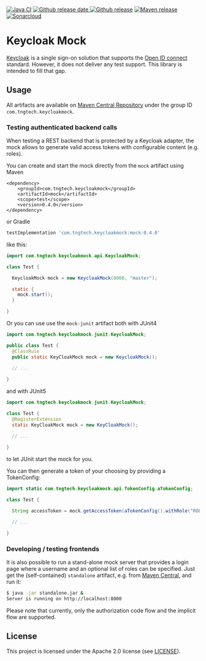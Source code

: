 [![Java CI](https://github.com/TNG/keycloak-mock/workflows/Java%20CI/badge.svg?branch=master)](https://github.com/TNG/keycloak-mock/actions?query=branch%3Amaster)
[![Github release date](https://img.shields.io/github/release-date/TNG/keycloak-mock.svg?logo=github)
 ![Github release](https://img.shields.io/github/release/TNG/keycloak-mock.svg?logo=github)](https://github.com/TNG/keycloak-mock/releases)
[![Maven release](https://img.shields.io/maven-central/v/com.tngtech.keycloakmock/mock)](https://search.maven.org/search?q=com.tngtech.keycloakmock)
[![Sonarcloud](https://img.shields.io/sonar/quality_gate/TNG_keycloak-mock?server=https%3A%2F%2Fsonarcloud.io)](https://sonarcloud.io/dashboard?id=TNG_keycloak-mock)

# Keycloak Mock

[Keycloak](https://www.keycloak.org) is a single sign-on solution that supports the
[Open ID connect](https://openid.net/connect/) standard. However, it does not deliver any
test support. This library is intended to fill that gap.

## Usage

All artifacts are available on [Maven Central Repository](https://search.maven.org/) under the
group ID `com.tngtech.keycloakmock`.

### Testing authenticated backend calls

When testing a REST backend that is protected by a Keycloak adapter, the mock allows to generate
valid access tokens with configurable content (e.g. roles).

You can create and start the mock directly from the `mock` artifact using Maven

```maven
<dependency>
    <groupId>com.tngtech.keycloakmock</groupId>
    <artifactId>mock</artifactId>
    <scope>test</scope>
    <version>0.4.0</version>
</dependency>
```

or Gradle

```gradle
testImplementation 'com.tngtech.keycloakmock:mock:0.4.0'
```

like this:

```java
import com.tngtech.keycloakmock.api.KeycloakMock;

class Test {

  KeycloakMock mock = new KeycloakMock(8000, "master");

  static {
    mock.start();
  }

}
```

Or you can use use the `mock-junit` artifact both with JUnit4

```java
import com.tngtech.keycloakmock.junit.KeycloakMock;

public class Test {
  @ClassRule
  public static KeyCloakMock mock = new KeycloakMock();

  // ...
    
}
```

and with JUnit5

```java
import com.tngtech.keycloakmock.junit.KeycloakMock;

class Test {
  @RegisterExtension
  static KeyCloakMock mock = new KeyCloakMock();

  // ...
    
}
```

to let JUnit start the mock for you.

You can then generate a token of your choosing by providing a TokenConfig:

```java
import static com.tngtech.keycloakmock.api.TokenConfig.aTokenConfig;

class Test {

  String accessToken = mock.getAccessToken(aTokenConfig().withRole("ROLE_ADMIN").build());

  // ...

}
```

### Developing / testing frontends

It is also possible to run a stand-alone mock server that provides a login page where a username
and an optional list of roles can be specified. Just get the (self-contained) `standalone` artifact,
e.g. from [Maven Central](https://search.maven.org/artifact/com.tngtech.keycloakmock/standalone),
and run it:

```bash
$ java -jar standalone.jar &
Server is running on http://localhost:8000
```

Please note that currently, only the authorization code flow and the implicit flow are supported.

## License

This project is licensed under the Apache 2.0 license (see [LICENSE](LICENSE)).
